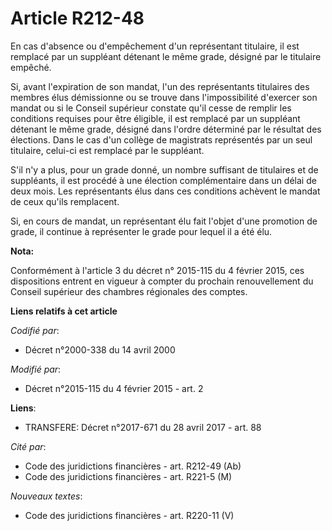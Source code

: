 # Article R212-48

En cas d'absence ou d'empêchement d'un représentant titulaire, il est remplacé par un suppléant détenant le même grade,
désigné par le titulaire empêché. 

Si, avant l'expiration de son mandat, l'un des représentants titulaires des membres élus démissionne ou se trouve dans
l'impossibilité d'exercer son mandat ou si le Conseil supérieur constate qu'il cesse de remplir les conditions requises pour
être éligible, il est remplacé par un suppléant détenant le même grade, désigné dans l'ordre déterminé par le résultat des
élections. Dans le cas d'un collège de magistrats représentés par un seul titulaire, celui-ci est remplacé par le suppléant. 

S'il n'y a plus, pour un grade donné, un nombre suffisant de titulaires et de suppléants, il est procédé à une élection
complémentaire dans un délai de deux mois. Les représentants élus dans ces conditions achèvent le mandat de ceux qu'ils
remplacent. 

Si, en cours de mandat, un représentant élu fait l'objet d'une promotion de grade, il continue à représenter le grade pour
lequel il a été élu.

**Nota:**

Conformément à l'article 3 du décret n° 2015-115 du 4 février 2015, ces dispositions entrent en vigueur à compter du prochain
renouvellement du Conseil supérieur des chambres régionales des comptes.

**Liens relatifs à cet article**

_Codifié par_:

  - Décret n°2000-338 du 14 avril 2000

_Modifié par_:

  - Décret n°2015-115 du 4 février 2015 - art. 2

**Liens**:

  - TRANSFERE: Décret n°2017-671 du 28 avril 2017 - art. 88

_Cité par_:

  - Code des juridictions financières - art. R212-49 (Ab)
  - Code des juridictions financières - art. R221-5 (M)

_Nouveaux textes_:

  - Code des juridictions financières - art. R220-11 (V)

